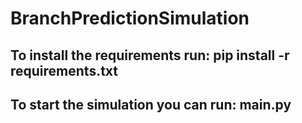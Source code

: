 # BranchPredictionSimulation


## To install the requirements run: pip install -r requirements.txt
## To start the simulation you can run: main.py
